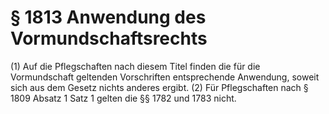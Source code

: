 # § 1813 Anwendung des Vormundschaftsrechts
(1) Auf die Pflegschaften nach diesem Titel finden die für die Vormundschaft geltenden Vorschriften entsprechende Anwendung, soweit sich aus dem Gesetz nichts anderes ergibt.
(2) Für Pflegschaften nach § 1809 Absatz 1 Satz 1 gelten die §§ 1782 und 1783 nicht.